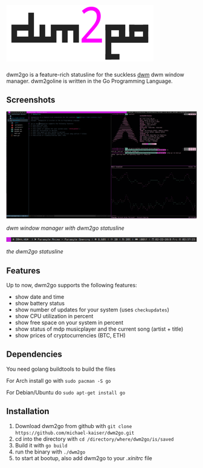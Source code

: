 # ![alt text][logo]

dwm2go is a feature-rich statusline for the suckless [dwm](https://dwm.suckless.org/)
dwm window
manager. dwm2goline is written in the Go Programming Language.

## Screenshots
![alt text][full]

*dwm window manager with dwm2go statusline*

![alt text][small]

*the dwm2go statusline*

## Features

Up to now, dwm2go supports the following features:
* show date and time
* show battery status
* show number of updates for your system (uses `checkupdates`)
* show CPU utilization in percent
* show free space on your system in percent
* show status of mdp musicplayer and the current song (artist + title)
* show prices of cryptocurrencies (BTC, ETH)

[logo]: https://github.com/michael-kaiser/blob/blob/master/logo.svg "logo"
[full]: https://github.com/michael-kaiser/blob/blob/master/screenshot.png "fullscree"
[small]: https://github.com/michael-kaiser/blob/blob/master/justbar.png "just the toolbar"

## Dependencies
You need golang buildtools to build the files

For Arch install go with `sudo pacman -S go`

For Debian/Ubuntu do `sudo apt-get install go`

## Installation

1. Download dwm2go from github with `git clone https://github.com/michael-kaiser/dwm2go.git`
2. cd into the directory with `cd /directory/where/dwm2go/is/saved`
3. Build it with `go build`
4. run the binary with `./dwm2go`
5. to start at bootup, also add dwm2go to your *.xinitrc* file

